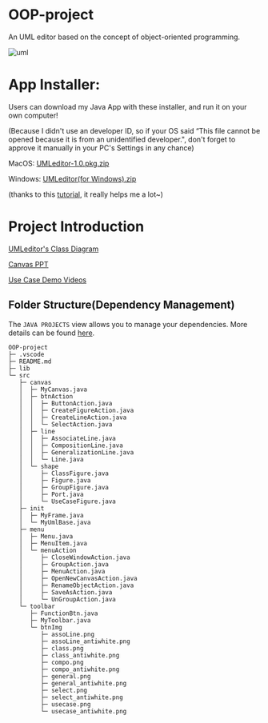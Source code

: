 # OOP-project
An UML editor based on the concept of object-oriented programming.

![uml](https://github.com/1989ONCE/OOP-project/assets/92381825/83aabb31-ef21-4eaf-b141-65c65cbb34b5)



# App Installer:
Users can download my Java App with these installer, and run it on your own computer!

(Because I didn't use an developer ID, so if your OS said “This file cannot be opened because it is from an unidentified developer.", don't forget to approve it manually in your PC's Settings in any chance)

MacOS: [UMLeditor-1.0.pkg.zip](https://drive.google.com/uc?export=download&id=1AZZnhmmU1qI3YFeHj3xBx7E31b292cIH)

Windows: [UMLeditor(for Windows).zip](https://drive.google.com/uc?export=download&id=1Ezc-5hC67W0oOvrK3DW8eWunHfP6Belq)

(thanks to this [tutorial](https://centerkey.com/mac/java/), it really helps me a lot~)

# Project Introduction
[UMLeditor's Class Diagram](https://drive.google.com/file/d/1pLTz6Mgs1_PUXbFvbAtuR28nfwVyYMIF/view?usp=sharing)

[Canvas PPT](https://www.canva.com/design/DAGBu9GFLZs/DWc_viJ2ZSE7Ph-LJ8OZjw/view?utm_content=DAGBu9GFLZs&utm_campaign=designshare&utm_medium=link&utm_source=editor)

[Use Case Demo Videos](https://drive.google.com/drive/folders/1SElxxMVZs0fi8iVZ7WNX5i9h1zRFODqI?usp=drive_link)

## Folder Structure(Dependency Management)

The `JAVA PROJECTS` view allows you to manage your dependencies. More details can be found [here](https://github.com/microsoft/vscode-java-dependency#manage-dependencies).

```
OOP-project
├─ .vscode
├─ README.md
├─ lib
└─ src
   ├─ canvas
   │  ├─ MyCanvas.java
   │  ├─ btnAction
   │  │  ├─ ButtonAction.java
   │  │  ├─ CreateFigureAction.java
   │  │  ├─ CreateLineAction.java
   │  │  └─ SelectAction.java
   │  ├─ line
   │  │  ├─ AssociateLine.java
   │  │  ├─ CompositionLine.java
   │  │  ├─ GeneralizationLine.java
   │  │  └─ Line.java
   │  └─ shape
   │     ├─ ClassFigure.java
   │     ├─ Figure.java
   │     ├─ GroupFigure.java
   │     ├─ Port.java
   │     └─ UseCaseFigure.java
   ├─ init
   │  ├─ MyFrame.java
   │  └─ MyUmlBase.java
   ├─ menu
   │  ├─ Menu.java
   │  ├─ MenuItem.java
   │  └─ menuAction
   │     ├─ CloseWindowAction.java
   │     ├─ GroupAction.java
   │     ├─ MenuAction.java
   │     ├─ OpenNewCanvasAction.java
   │     ├─ RenameObjectAction.java
   │     ├─ SaveAsAction.java
   │     └─ UnGroupAction.java
   └─ toolbar
      ├─ FunctionBtn.java
      ├─ MyToolbar.java
      └─ btnImg
         ├─ assoLine.png
         ├─ assoLine_antiwhite.png
         ├─ class.png
         ├─ class_antiwhite.png
         ├─ compo.png
         ├─ compo_antiwhite.png
         ├─ general.png
         ├─ general_antiwhite.png
         ├─ select.png
         ├─ select_antiwhite.png
         ├─ usecase.png
         └─ usecase_antiwhite.png
```
